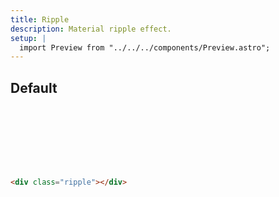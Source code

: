 ```yaml
---
title: Ripple
description: Material ripple effect.
setup: |
  import Preview from "../../../components/Preview.astro";
---
```


## Default

<Preview>
     <div class="outline shape-small" style="width: 100%; height: 100px">
        <div class="ripple" style="width: 100%; height: 100%"></div>
     </div>
</Preview>

```html
<div class="ripple"></div>
```
